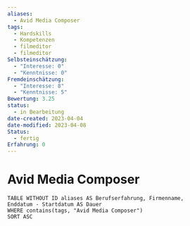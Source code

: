 ```yaml
---
aliases:
  - Avid Media Composer
tags:
  - Hardskills
  - Kompetenzen
  - filmeditor
  - filmeditor
Selbsteinschätzung:
  - "Interesse: 0"
  - "Kenntnisse: 0"
Fremdeinschätzung:
  - "Interesse: 8"
  - "Kenntnisse: 5"
Bewertung: 3.25
status:
  - in Bearbeitung
date-created: 2023-04-04
date-modified: 2023-04-08
Status:
  - fertig
Erfahrung: 0
---
```


# Avid Media Composer

```dataview
TABLE WITHOUT ID aliases AS Berufserfahrung, Firmenname,
Enddatum - Startdatum AS Dauer
WHERE contains(tags, "Avid Media Composer")
SORT ASC
```